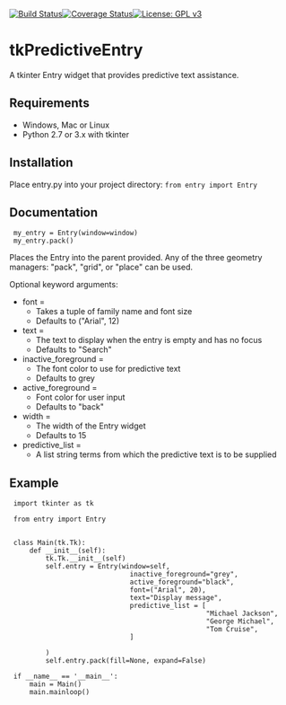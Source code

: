 [![Build Status](https://travis-ci.org/Neil-Brown/tkPredictiveEntry.svg?branch=master)](https://travis-ci.org/Neil-Brown/tkPredictiveEntry)[![Coverage Status](https://coveralls.io/repos/github/Neil-Brown/tkPredictiveEntry/badge.svg?branch=master)](https://coveralls.io/github/Neil-Brown/tkPredictiveEntry?branch=master)[![License: GPL v3](https://img.shields.io/badge/License-GPLv3-blue.svg)](https://www.gnu.org/licenses/gpl-3.0)
# tkPredictiveEntry
A tkinter Entry widget that provides predictive text assistance.

## Requirements
* Windows, Mac or Linux
* Python 2.7 or 3.x with tkinter

## Installation
Place entry.py into your project directory:
`from entry import Entry`

## Documentation
     my_entry = Entry(window=window)
     my_entry.pack()

Places the Entry into the parent provided. 
Any of the three geometry managers: "pack", "grid", or "place" can be used.

Optional keyword arguments:
* font = 
  * Takes a tuple of family name and font size
  * Defaults to ("Arial", 12)
* text = 
   * The text to display when the entry is empty and has no focus
   * Defaults to "Search"
* inactive_foreground =
   * The font color to use for predictive text
   * Defaults to grey
* active_foreground = 
   * Font color for user input
   * Defaults to "back"
* width = 
   * The width of the Entry widget
   * Defaults to 15
* predictive_list = 
   * A list string terms from which the predictive text is to be supplied
     

## Example
     import tkinter as tk

     from entry import Entry


     class Main(tk.Tk):
         def __init__(self):
             tk.Tk.__init__(self)
             self.entry = Entry(window=self,
                                  inactive_foreground="grey",
                                  active_foreground="black",
                                  font=("Arial", 20),
                                  text="Display message",
                                  predictive_list = [
                                                     "Michael Jackson",
                                                     "George Michael",
                                                     "Tom Cruise",
                                  ]

             )
             self.entry.pack(fill=None, expand=False)

     if __name__ == '__main__':
         main = Main()
         main.mainloop()
